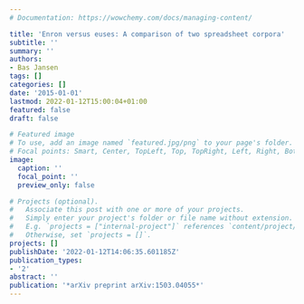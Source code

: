 ```yaml
---
# Documentation: https://wowchemy.com/docs/managing-content/

title: 'Enron versus euses: A comparison of two spreadsheet corpora'
subtitle: ''
summary: ''
authors:
- Bas Jansen
tags: []
categories: []
date: '2015-01-01'
lastmod: 2022-01-12T15:00:04+01:00
featured: false
draft: false

# Featured image
# To use, add an image named `featured.jpg/png` to your page's folder.
# Focal points: Smart, Center, TopLeft, Top, TopRight, Left, Right, BottomLeft, Bottom, BottomRight.
image:
  caption: ''
  focal_point: ''
  preview_only: false

# Projects (optional).
#   Associate this post with one or more of your projects.
#   Simply enter your project's folder or file name without extension.
#   E.g. `projects = ["internal-project"]` references `content/project/deep-learning/index.md`.
#   Otherwise, set `projects = []`.
projects: []
publishDate: '2022-01-12T14:06:35.601185Z'
publication_types:
- '2'
abstract: ''
publication: '*arXiv preprint arXiv:1503.04055*'
---
```

